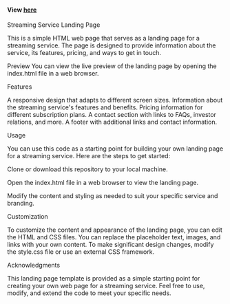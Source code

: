 #### View [here](https://jenniferr326.github.io/streaming/)

Streaming Service Landing Page

This is a simple HTML web page that serves as a landing page for a streaming service. The page is designed to provide information about the service, its features, pricing, and ways to get in touch.

Preview
You can view the live preview of the landing page by opening the index.html file in a web browser.

Features

A responsive design that adapts to different screen sizes.
Information about the streaming service's features and benefits.
Pricing information for different subscription plans.
A contact section with links to FAQs, investor relations, and more.
A footer with additional links and contact information.

Usage

You can use this code as a starting point for building your own landing page for a streaming service. Here are the steps to get started:

Clone or download this repository to your local machine.

Open the index.html file in a web browser to view the landing page.

Modify the content and styling as needed to suit your specific service and branding.

Customization

To customize the content and appearance of the landing page, you can edit the HTML and CSS files.
You can replace the placeholder text, images, and links with your own content.
To make significant design changes, modify the style.css file or use an external CSS framework.

Acknowledgments

This landing page template is provided as a simple starting point for creating your own web page for a streaming service. Feel free to use, modify, and extend the code to meet your specific needs.


